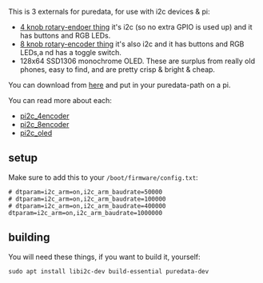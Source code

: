 This is 3 externals for puredata, for use with i2c devices & pi:

- [4 knob rotary-endoer thing](https://www.adafruit.com/product/5752) it's i2c (so no extra GPIO is used up) and it has buttons and RGB LEDs.
- [8 knob rotary-encoder thing](https://docs.m5stack.com/en/unit/8Encoder) it's also i2c and it has buttons and RGB LEDs,a nd has a toggle switch.
- 128x64 SSD1306 monochrome OLED. These are surplus from really old phones, easy to find, and are pretty crisp & bright & cheap.

You can download from [here](https://github.com/konsumer/pipd/releases) and put in your puredata-path on a pi.

You can read more about each:

- [pi2c_4encoder](pi2c_4encoder)
- [pi2c_8encoder](pi2c_8encoder)
- [pi2c_oled](pi2c_oled)

## setup

Make sure to add this to your `/boot/firmware/config.txt`:

```
# dtparam=i2c_arm=on,i2c_arm_baudrate=50000
# dtparam=i2c_arm=on,i2c_arm_baudrate=100000
# dtparam=i2c_arm=on,i2c_arm_baudrate=400000
dtparam=i2c_arm=on,i2c_arm_baudrate=1000000
```

## building

You will need these things, if you want to build it, yourself:

```
sudo apt install libi2c-dev build-essential puredata-dev
```
